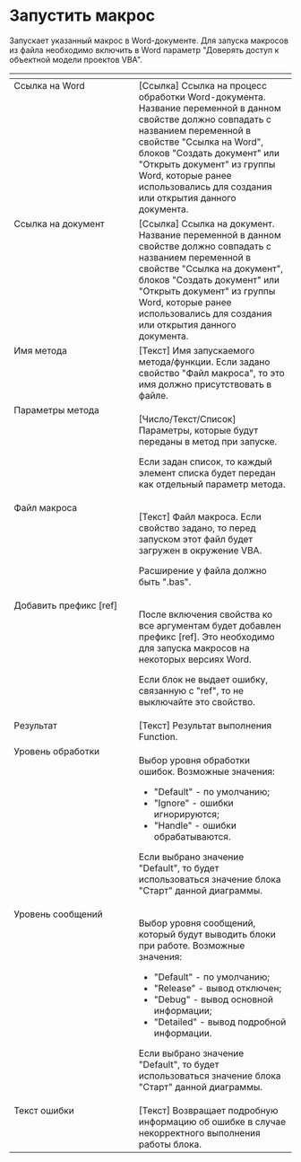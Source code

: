 # Запустить макрос

Запускает указанный макрос в Word-документе. Для запуска макросов из файла необходимо включить в Word параметр "Доверять доступ к объектной модели проектов VBA".

<table data-header-hidden><thead><tr><th width="258" valign="top"></th><th width="309" valign="top"></th></tr></thead><tbody><tr><td valign="top">Ссылка на Word</td><td valign="top">[Ссылка] Ссылка на процесс обработки Word-документа. Название переменной в данном свойстве должно совпадать с названием переменной в свойстве "Ссылка на Word", блоков "Создать документ" или "Открыть документ" из группы Word, которые ранее использовались для создания или открытия данного документа.</td></tr><tr><td valign="top">Cсылка на документ</td><td valign="top">[Ссылка] Ссылка на документ. Название переменной в данном свойстве должно совпадать с названием переменной в свойстве "Ссылка на документ", блоков "Создать документ" или "Открыть документ" из группы Word, которые ранее использовались для создания или открытия данного документа.</td></tr><tr><td valign="top">Имя метода</td><td valign="top">[Текст] Имя запускаемого метода/функции. Если задано свойство "Файл макроса", то это имя должно присутствовать в файле.</td></tr><tr><td valign="top">Параметры метода</td><td valign="top"><p>[Число/Текст/Список] Параметры, которые будут переданы в метод при запуске. </p><p></p><p>Если задан список, то каждый элемент списка будет передан как отдельный параметр метода.</p></td></tr><tr><td valign="top">Файл макроса</td><td valign="top"><p>[Текст] Файл макроса. Если свойство задано, то перед запуском этот файл будет загружен в окружение VBA. </p><p></p><p>Расширение у файла должно быть ".bas".</p></td></tr><tr><td valign="top">Добавить префикс [ref]</td><td valign="top"><p>После включения свойства ко все аргументам будет добавлен префикс [ref]. Это необходимо для запуска макросов на некоторых версиях Word. </p><p></p><p>Если блок не выдает ошибку, связанную с "ref", то не выключайте это свойство.</p></td></tr><tr><td valign="top">Результат</td><td valign="top">[Текст] Результат выполнения Function.</td></tr><tr><td valign="top">Уровень обработки</td><td valign="top"><p>Выбор уровня обработки ошибок. Возможные значения: </p><ul><li>"Default" - по умолчанию; </li><li>"Ignore" - ошибки игнорируются; </li><li>"Handle" - ошибки обрабатываются. </li></ul><p>Если выбрано значение "Default", то будет использоваться значение блока "Старт" данной диаграммы.</p></td></tr><tr><td valign="top">Уровень сообщений</td><td valign="top"><p>Выбор уровня сообщений, который будут выводить блоки при работе. Возможные значения: </p><ul><li>"Default" - по умолчанию; </li><li>"Release" - вывод отключен; </li><li>"Debug" - вывод основной информации; </li><li>"Detailed" - вывод подробной информации. </li></ul><p>Если выбрано значение "Default", то будет использоваться значение блока "Старт" данной диаграммы.</p></td></tr><tr><td valign="top">Текст ошибки</td><td valign="top">[Текст] Возвращает подробную информацию об ошибке в случае некорректного выполнения работы блока.</td></tr></tbody></table>
